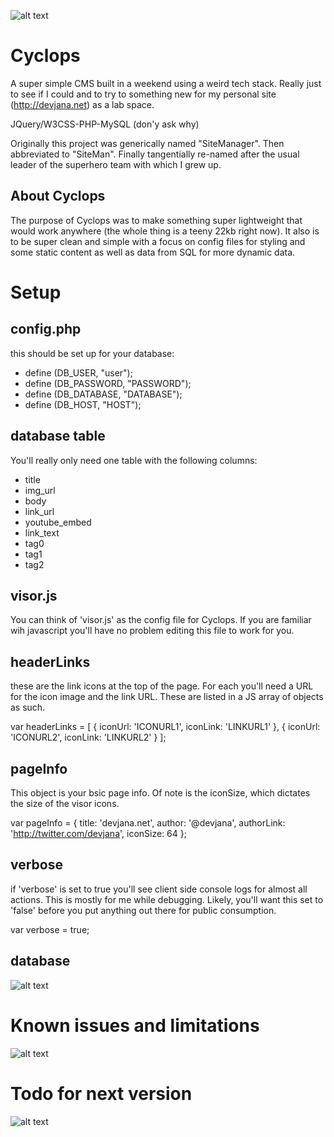 
![alt text](http://static.srcdn.com/wp-content/uploads/cyclops-x-man.jpg)

Cyclops
=======

A super simple CMS built in a weekend using a weird tech stack. Really just to see if I could and to try to something new for my personal site (http://devjana.net) as a lab space.

JQuery/W3CSS-PHP-MySQL (don'y ask why)

Originally this project was generically named "SiteManager". Then abbreviated to "SiteMan". Finally tangentially re-named after the usual leader of the superhero team with which I grew up.

About Cyclops
-------------
The purpose of Cyclops was to make something super lightweight that would work anywhere (the whole thing is a teeny 22kb right now). It also is to be super clean and simple with a focus on config files for styling and some static content as well as data from SQL for more dynamic data.

Setup
=====
config.php
----------
this should be set up for your database:
* define (DB_USER, "user");
* define (DB_PASSWORD, "PASSWORD");
* define (DB_DATABASE, "DATABASE");
* define (DB_HOST, "HOST");

database table
--------------
You'll really only need one table with the following columns:
* title
* img_url
* body
* link_url
* youtube_embed
* link_text
* tag0
* tag1
* tag2

visor.js
--------
You can think of 'visor.js' as the config file for Cyclops. If you are familiar wih javascript you'll have no problem editing this file to work for you.

headerLinks
------------
these are the link icons at the top of the page. For each you'll need a URL for the icon image and the link URL. These are listed in a JS array of objects as such.

var headerLinks = [
    {
        iconUrl:  'ICONURL1',
        iconLink: 'LINKURL1'
    },
    {
        iconUrl:  'ICONURL2',
        iconLink: 'LINKURL2'
    }
];


pageInfo
--------
This object is your bsic page info. Of note is the iconSize, which dictates the size of the visor icons.

var pageInfo = {
    title: 'devjana.net',
    author: '@devjana',
    authorLink: 'http://twitter.com/devjana',
    iconSize: 64
};

verbose
-------
if 'verbose' is set to true you'll see client side console logs for almost all actions. This is mostly for me while debugging. Likely, you'll want this set to 'false' before you put anything out there for public consumption.

var verbose = true;

database
--------
![alt text](http://i0.kym-cdn.com/photos/images/facebook/000/117/012/tumblr_lj57goZvBh1qdjdp1o1_500.jpg)

Known issues and limitations
=============================
![alt text](http://i0.kym-cdn.com/photos/images/facebook/000/117/012/tumblr_lj57goZvBh1qdjdp1o1_500.jpg)

Todo for next version
=====================
![alt text](http://i0.kym-cdn.com/photos/images/facebook/000/117/012/tumblr_lj57goZvBh1qdjdp1o1_500.jpg)
